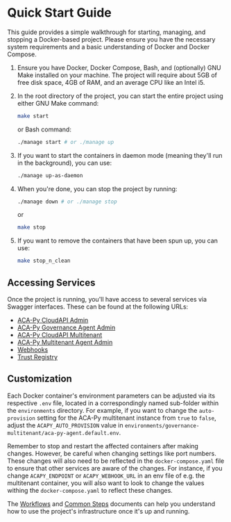 # Quick Start Guide

This guide provides a simple walkthrough for starting, managing, and stopping a Docker-based project. Please ensure you have the necessary system requirements and a basic understanding of Docker and Docker Compose.

1. Ensure you have Docker, Docker Compose, Bash, and (optionally) GNU Make installed on your machine. The project will require about 5GB of free disk space, 4GB of RAM, and an average CPU like an Intel i5.

2. In the root directory of the project, you can start the entire project using either GNU Make command:

   ```bash
   make start
   ```

   or Bash command:

   ```bash
   ./manage start # or ./manage up
   ```

3. If you want to start the containers in daemon mode (meaning they'll run in the background), you can use:

   ```bash
   ./manage up-as-daemon
   ```

4. When you're done, you can stop the project by running:

   ```bash
   ./manage down # or ./manage stop
   ```

   or

   ```bash
   make stop
   ```

5. If you want to remove the containers that have been spun up, you can use:

   ```bash
   make stop_n_clean
   ```

## Accessing Services

Once the project is running, you'll have access to several services via Swagger interfaces. These can be found at the following URLs:

- [ACA-Py CloudAPI Admin](http://localhost:8000/docs)
- [ACA-Py Governance Agent Admin](http://localhost:3021)
- [ACA-Py CloudAPI Multitenant](http://localhost:8000/docs)
- [ACA-Py Multitenant Agent Admin](http://localhost:4021)
- [Webhooks](http://localhost:3010/docs)
- [Trust Registry](http://localhost:8001/docs)

## Customization

Each Docker container's environment parameters can be adjusted via its respective `.env` file, located in a correspondingly named sub-folder within the `environments` directory. For example, if you want to change the `auto-provision` setting for the ACA-Py multitenant instance from `true` to `false`, adjust the `ACAPY_AUTO_PROVISION` value in `environments/governance-multitenant/aca-py-agent.default.env`.

Remember to stop and restart the affected containers after making changes. However, be careful when changing settings like port numbers. These changes will also need to be reflected in the `docker-compose.yaml` file to ensure that other services are aware of the changes. For instance, if you change `ACAPY_ENDPOINT` or `ACAPY_WEBHOOK_URL` in an env file of e.g. the multitenant container, you will also want to look to change the values withing the `docker-compose.yaml` to reflect these changes.

The [Workflows](Workflows%20Overview.md) and [Common Steps](Common%20Steps.md) documents can help you understand how to use the project's infrastructure once it's up and running.
